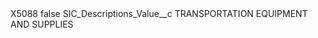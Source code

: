 <?xml version="1.0" encoding="UTF-8"?>
<CustomMetadata xmlns="http://soap.sforce.com/2006/04/metadata" xmlns:xsi="http://www.w3.org/2001/XMLSchema-instance" xmlns:xsd="http://www.w3.org/2001/XMLSchema">
    <label>X5088</label>
    <protected>false</protected>
    <values>
        <field>SIC_Descriptions_Value__c</field>
        <value xsi:type="xsd:string">TRANSPORTATION EQUIPMENT AND SUPPLIES</value>
    </values>
</CustomMetadata>
